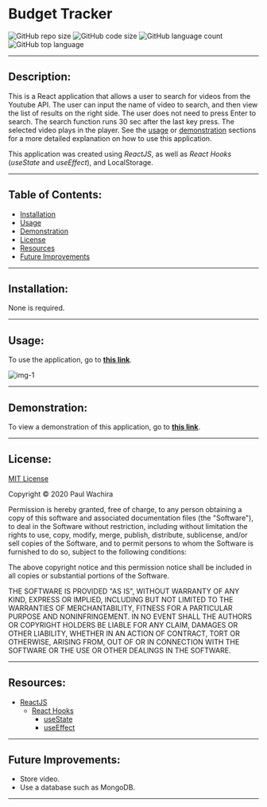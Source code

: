 # Budget Tracker
  ![GitHub repo size](https://img.shields.io/github/repo-size/paulcmd/react-youtube_video-custom_hooks?style=for-the-badge) ![GitHub code size](https://img.shields.io/github/languages/code-size/paulcmd/react-youtube_video-custom_hooks?color=gold&style=for-the-badge) ![GitHub language count](https://img.shields.io/github/languages/count/paulcmd/react-youtube_video-custom_hooks?color=green&style=for-the-badge) ![GitHub top language](https://img.shields.io/github/languages/top/paulcmd/react-youtube_video-custom_hooks?color=red&style=for-the-badge)

---

## Description:
This is a React application that allows a user to search for videos from the Youtube API. The user can input the name of video to search, and then view the list of results on the right side. The user does not need to press Enter to search. The search function runs 30 sec after the last key press. The selected video plays in the player. See the [usage](#usage) or [demonstration](#demonstration) sections for a more detailed explanation on how to use this application.

This application was created using _ReactJS_, as well as _React Hooks_ (_useState_ and _useEffect_), and LocalStorage.

---

## Table of Contents:
* [Installation](#installation)
* [Usage](#usage)
* [Demonstration](#demonstration)
* [License](#license)
* [Resources](#resources)
* [Future Improvements](#future-improvements)

---

## Installation:
None is required.

---

## Usage:
To use the application, go to __[this link](https://react-youtube-video-custom-hooks.netlify.app/)__.

![img-1](readme-imgs/default.png)


---

## Demonstration:
To view a demonstration of this application, go to __[this link](https://react-youtube-video-custom-hooks.netlify.app/)__.

---

## License:
[MIT License](https://opensource.org/licenses/MIT)

Copyright © 2020 Paul Wachira

Permission is hereby granted, free of charge, to any person obtaining a copy
of this software and associated documentation files (the "Software"), to deal
in the Software without restriction, including without limitation the rights
to use, copy, modify, merge, publish, distribute, sublicense, and/or sell
copies of the Software, and to permit persons to whom the Software is
furnished to do so, subject to the following conditions:

The above copyright notice and this permission notice shall be included in all
copies or substantial portions of the Software.

THE SOFTWARE IS PROVIDED "AS IS", WITHOUT WARRANTY OF ANY KIND, EXPRESS OR
IMPLIED, INCLUDING BUT NOT LIMITED TO THE WARRANTIES OF MERCHANTABILITY,
FITNESS FOR A PARTICULAR PURPOSE AND NONINFRINGEMENT. IN NO EVENT SHALL THE
AUTHORS OR COPYRIGHT HOLDERS BE LIABLE FOR ANY CLAIM, DAMAGES OR OTHER
LIABILITY, WHETHER IN AN ACTION OF CONTRACT, TORT OR OTHERWISE, ARISING FROM,
OUT OF OR IN CONNECTION WITH THE SOFTWARE OR THE USE OR OTHER DEALINGS IN THE
SOFTWARE.

---

## Resources:
* [ReactJS](https://reactjs.org/docs/getting-started.html)
  * [React Hooks](https://reactjs.org/docs/hooks-intro.html)
    - [useState](https://reactjs.org/docs/hooks-state.html)
    - [useEffect](https://reactjs.org/docs/hooks-effect.html)

---


## Future Improvements:
* Store video.
* Use a database such as MongoDB.

---
